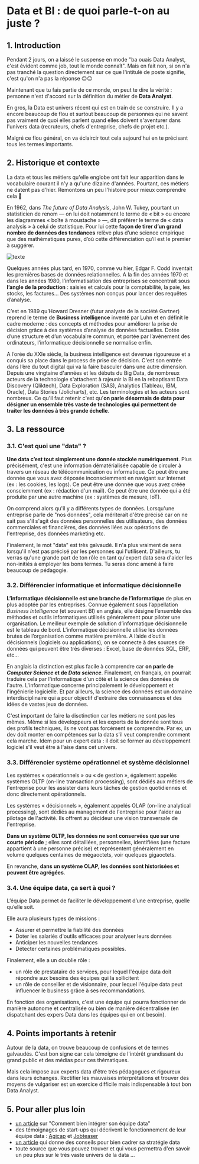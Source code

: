 # Data et BI : de quoi parle-t-on au juste ?

## 1. Introduction
Pendant 2 jours, on a laissé le suspense en mode "ba ouais Data Analyst, c'est évident comme job, tout le monde connaît". Mais en fait non, si on n'a pas tranché la question directement sur ce que l'intitulé de poste signifie, c'est qu'on n'a pas la réponse 😐😐

Maintenant que tu fais partie de ce monde, on peut te dire la vérité : personne n'est d'accord sur la définition du métier de **Data Analyst**. 

En gros, la Data est univers récent qui est en train de se construire. Il y a encore beaucoup de flou et surtout beaucoup de personnes qui ne savent pas vraiment de quoi elles parlent quand elles doivent s'aventurer dans l'univers data (recruteurs, chefs d'entreprise, chefs de projet etc.).

Malgré ce flou général, on va éclaircir tout cela aujourd'hui en te précisant tous les termes importants.

## 2. Historique et contexte
La data et tous les métiers qu'elle englobe ont fait leur apparition dans le vocabulaire courant il n'y a qu'une dizaine d'années. Pourtant, ces métiers ne datent pas d'hier. Remontons un peu l'histoire pour mieux comprendre cela 📜

En 1962, dans *The future of Data Analysis*, John W. Tukey, pourtant un statisticien de renom — on lui doit notamment le terme de « bit » ou encore les diagrammes « boîte à moustache » —, dit préférer le terme de « data analysis » à celui de statistique. Pour lui cette **façon de tirer d’un grand nombre de données des tendances** relève plus d’une science empirique que des mathématiques pures, d’où cette différenciation qu’il est le premier à suggérer.

![texte](https://slideplayer.com/slide/14842537/90/images/3/In+Tukey%E2%80%99s+%281962%29+work+done+for+the+Army+Research+Office+titled%2C+The+Future+of+Data+Analysis%2C+John+Tukey+foreshadowed+the+emergence+of+Data+Science..jpg)

Quelques années plus tard, en 1970, comme vu hier, Edgar F. Codd inventait les premières bases de données relationnelles.
A la fin des années 1970 et dans les années 1980, l’informatisation des entreprises se concentrait sous **l’angle de la production** : saisies et calculs pour la comptabilité, la paie, les stocks, les factures… Des systèmes non conçus pour lancer des requêtes d’analyse.

C’est en 1989 qu’Howard Dresner (futur analyste de la société Gartner) reprend le terme de **Business intelligence** inventé par Luhn et en définit le cadre moderne : des concepts et méthodes pour améliorer la prise de décision grâce à des systèmes d’analyse de données factuelles. Dotée d’une structure et d’un vocabulaire commun, et portée par l’avènement des ordinateurs, l’informatique décisionnelle se normalise enfin.

A l’orée du XXIe siècle, la business intelligence est devenue rigoureuse et a conquis sa place dans le process de prise de décision. C'est son entrée dans l’ère du tout digital qui va la faire basculer dans une autre dimension. Depuis une vingtaine d'années et les débuts du Big Data, de nombreux acteurs de la technologie s'attachent à rajeunir la BI en la rebaptisant Data Discovery (Qliktech), Data Exploration (SAS), Analytics (Tableau, IBM, Oracle), Data Stories (Jolicharts), etc. Les terminologies et les acteurs sont nombreux. Ce qu'il faut retenir c'est qu'**on parle désormais de data pour désigner un ensemble très vaste de technologies qui permettent de traiter les données à très grande échelle**. 

## 3. La ressource

### 3.1. C'est quoi une "data" ?

**Une data c’est tout simplement une donnée stockée numériquement**. Plus précisément, c'est une information dématérialisée capable de circuler à travers un réseau de télécommunication ou informatique. Ce peut être une donnée que vous avez déposée inconsciemment en navigant sur Internet (ex : les cookies, les logs). Ce peut être une donnée que vous avez créée consciemment (ex : rédaction d'un mail). Ce peut être une donnée qui a été produite par une autre machine (ex : systèmes de mesure, IoT).

On comprend alors qu'il y a différents types de données. Lorsqu'une entreprise parle de "nos données", cela mériterait d'être précisé car on ne sait pas s'il s'agit des données personnelles des utilisateurs, des données commerciales et financières, des données liées aux opérations de l'entreprise, des données marketing etc.

Finalement, le mot "data" est très galvaudé. Il n'a plus vraiment de sens lorsqu'il n'est pas précisé par les personnes qui l'utilisent. 
D'ailleurs, tu verras qu'une grande part de ton rôle en tant qu'expert data sera d'aider les non-initiés à employer les bons termes. Tu seras donc amené à faire beaucoup de pédagogie.


### 3.2. Différencier informatique et informatique décisionnelle

**L’informatique décisionnelle est une branche de l’informatique** de plus en plus adoptée par les entreprises. Connue également sous l’appellation *Business Intelligence* (et souvent BI) en anglais, elle désigne l’ensemble des méthodes et outils informatiques utilisés généralement pour piloter une organisation. Le meilleur exemple de solution d’informatique décisionnelle est le tableau de bord. L’informatique décisionnelle utilise les données brutes de l’organisation comme matière première. A l’aide d’outils décisionnels (logiciels ou applications), on se connecte à des sources de données qui peuvent être très diverses : Excel, base de données SQL, ERP, etc…

En anglais la distinction est plus facile à comprendre car **on parle de *Computer Science* et de *Data science***. Finalement, en français, on pourrait traduire cela par l'informatique d'un côté et la science des données de l'autre. L'informatique concerne principalement le développement et l'ingénierie logicielle. Et par ailleurs, la science des données est un domaine interdisciplinaire qui a pour objectif d'extraire des connaissances et des idées de vastes jeux de données.

C'est important de faire la disctinction car les métiers ne sont pas les mêmes. Même si les développeurs et les experts de la donnée sont tous des profils techniques, ils ne vont pas forcément se comprendre. Par ex, un dev doit monter en compétences sur la data s'il veut comprendre comment cela marche. Idem pour un expert data : il doit se former au développement logiciel s'il veut être à l'aise dans cet univers.


### 3.3. Différencier système opérationnel et système décisionnel

Les systèmes « opérationnels » ou « de gestion », également appelés systèmes OLTP (on-line transaction processing), sont dédiés aux métiers de l'entreprise pour les assister dans leurs tâches de gestion quotidiennes et donc directement opérationnels.

Les systèmes « décisionnels », également appelés OLAP (on-line analytical processing), sont dédiés au management de l'entreprise pour l'aider au pilotage de l'activité. Ils offrent au décideur une vision transversale de l'entreprise.

**Dans un système OLTP, les données ne sont conservées que sur une courte période** ; elles sont détaillées, personnelles, identifiées (une facture appartient à une personne précise) et représentent généralement en volume quelques centaines de mégaoctets, voir quelques gigaoctets. 

En revanche, **dans un système OLAP, les données sont historisées et peuvent être agrégées**.


### 3.4. Une équipe data, ça sert à quoi ?

L’équipe Data permet de faciliter le développement d’une entreprise, quelle qu’elle soit. 

Elle aura plusieurs types de missions : 
- Assurer et permettre la fiabilité des données
- Doter les salariés d'outils efficaces pour analyser leurs données
- Anticiper les nouvelles tendances
- Détecter certaines problématiques possibles. 

Finalement, elle a un doublie rôle : 
- un rôle de prestataire de services, pour lequel l'équipe data doit répondre aux besoins des équipes qui la sollicitent
- un rôle de conseiller et de visionnaire, pour lequel l'équipe data peut influencer le business grâce à ses recommandations.

En fonction des organisations, c'est une équipe qui pourra fonctionner de manière autonome et centralisée ou bien de manière décentralisée (en dispatchant des expers Data dans les équipes qui en ont besoin).


## 4. Points importants à retenir

Autour de la data, on trouve beaucoup de confusions et de termes galvaudés. C'est bon signe car cela témoigne de l'intérêt grandissant du grand public et des médias pour ces thématiques. 

Mais cela impose aux experts data d'être très pédagogues et rigoureux dans leurs échanges. Rectifier les mauvaises interprétations et trouver des moyens de vulgariser est un exercice difficile mais indispensable à tout bon Data Analyst.


## 5. Pour aller plus loin
- [un article](https://www.saagie.com/fr/blog/comment-lequipe-data-sintegre-t-elle-au-sein-dune-organisation-existante/) sur "Comment bien intégrer son équipe data"
- des témoignages de start-ups qui décrivent le fonctionnement de leur équipe data : [Agicap](https://career.agicap.com/article/data/) et [Jobteaser](https://www.emil.school/articles/decryptage-de-lorganisation-de-lequipe-data-chez-jobteaser)
- [un article](https://www.upwarddata.fr/blog/creer-sa-strategie-data/) qui donne des conseils pour bien cadrer sa stratégie data
- toute source que vous pouvez trouver et qui vous permettra d'en savoir un peu plus sur le très vaste univers de la data ...
